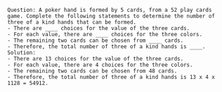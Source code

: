 
    Question: A poker hand is formed by 5 cards, from a 52 play cards game. Complete the following statements to determine the number of three of a kind hands that can be formed.
    - There are ____ choices for the value of the three cards.
    - For each value, there are ____ choices for the three colors.
    - The remaining two cards can be chosen from ____ cards.
    - Therefore, the total number of three of a kind hands is ____.
    Solution:
    - There are 13 choices for the value of the three cards.
    - For each value, there are 4 choices for the three colors.
    - The remaining two cards can be chosen from 48 cards.
    - Therefore, the total number of three of a kind hands is 13 x 4 x 1128 = 54912.